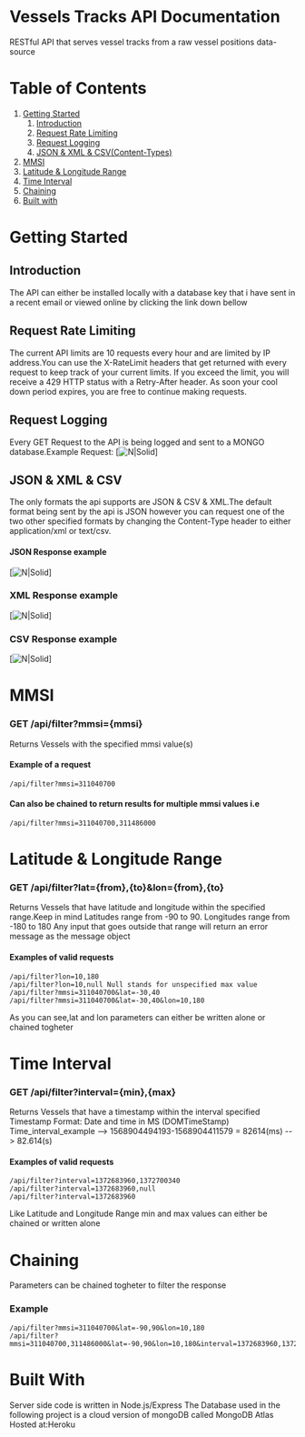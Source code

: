 # Vessels Tracks API Documentation
RESTful API that serves vessel tracks from a raw vessel positions data-source
# Table of Contents  
1. [Getting Started](#Installation)
    1. [Introduction](#Introduction)
    2. [Request Rate Limiting](#Request%20Rate%20Limitng)
    3. [Request Logging](#Request&20Logging)
    4. [JSON & XML & CSV(Content-Types)](#Installation)
2. [MMSI](#Usage)
3. [Latitude & Longitude Range](#Developmental_Process)
4. [Time Interval](#Timeinterval)
5. [Chaining](#Chaining)
5. [Built with](#Builtwith)


# Getting Started

## Introduction
   The API can either be installed locally with a database key that i have sent in a recent email or viewed online by clicking the link down bellow
## Request Rate Limiting
The current API limits are 10 requests every hour and are limited by IP address.You can use the X-RateLimit headers that get returned with every request to keep track of your current limits. If you exceed the limit, you will receive a 429 HTTP status with a Retry-After header. As soon your cool down period expires, you are free to continue making requests.

## Request Logging
Every GET Request to the API is being logged and sent to a MONGO database.Example Request:
[![N|Solid](https://i.imgur.com/wbdJ6En.png)]

## JSON & XML & CSV
The only formats the api supports are JSON & CSV & XML.The default format being sent by the api is JSON however you can request one of the two other specified formats by changing the Content-Type header to either application/xml or text/csv.

#### JSON Response example

[![N|Solid](https://i.imgur.com/UsNRp8v.png)]

### XML Response example
[![N|Solid](https://i.imgur.com/Fkp7wvC.png)]


### CSV Response example
[![N|Solid](https://i.imgur.com/NGHNYpz.png)]

# MMSI
### GET /api/filter?mmsi={mmsi}
Returns Vessels with the specified mmsi value(s)

#### Example of a request
    /api/filter?mmsi=311040700
#### Can also be chained to return results for multiple mmsi values i.e
    /api/filter?mmsi=311040700,311486000

# Latitude & Longitude Range
### GET /api/filter?lat={from},{to}&lon={from},{to}
Returns Vessels that have latitude and longitude within the specified range.Keep in mind 
Latitudes range from -90 to 90.
Longitudes range from -180 to 180
Any input that goes outside that range will return an error message as the message object
#### Examples of valid requests 
    /api/filter?lon=10,180
    /api/filter?lon=10,null Null stands for unspecified max value
    /api/filter?mmsi=311040700&lat=-30,40
    /api/filter?mmsi=311040700&lat=-30,40&lon=10,180
As you can see,lat and lon parameters can either be written alone or chained togheter

# Time Interval
### GET /api/filter?interval={min},{max}
Returns Vessels that have a timestamp within the interval specified
Timestamp Format: Date and time in MS (DOMTimeStamp)
Time_interval_example --> 1568904494193-1568904411579 = 82614(ms) --> 82.614(s)
#### Examples of valid requests
    /api/filter?interval=1372683960,1372700340
    /api/filter?interval=1372683960,null
    /api/filter?interval=1372683960
Like Latitude and Longitude Range min and max values can either be chained or written alone 

# Chaining 
Parameters can be chained togheter to filter the response

### Example 
    /api/filter?mmsi=311040700&lat=-90,90&lon=10,180
    /api/filter?mmsi=311040700,311486000&lat=-90,90&lon=10,180&interval=1372683960,1372700340
    
# Built With
Server side code is written in Node.js/Express
The Database used in the following project is a cloud version of mongoDB called MongoDB Atlas
Hosted at:Heroku





